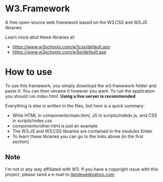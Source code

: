 # W3.Framework
A free open-source web framework based on the W3.CSS and W3.JS libraries

Learn more abut these libraries at:

- https://www.w3schools.com/w3css/default.asp
- https://www.w3schools.com/w3js/default.asp

# How to use

To use this framework, you simply download the w3.framework folder and paste it. 
You can then rename it however you want. 
To run the application you should run index.html. 
**Using a live server is recommended**


Everything is else is written in the files, but here is a quick summary:
- Write HTML in components/main.html, JS in scripts/indedx.js, and CSS in scripts/index.css
- components/other.html is just an example
- The W3.JS and W3.CSS libraries are contained in the modules folder
- To learn these libraries you can go to the links above (in the first section)

Note
----
I'm not in any way affiliated with W3. If you have a copyright issue with this project, please send a e-mail to ilandexe@yahoo.com
